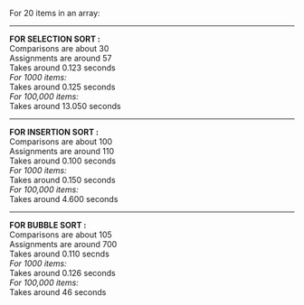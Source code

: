 For 20 items in an array:
<br>
___
<b>FOR SELECTION SORT :</b>
<br>
Comparisons are about 30
<br>
Assignments are around 57
<br>
Takes around 0.123 seconds 
<br>
<i>For 1000 items:</i>
<br>
Takes around 0.125 seconds
<br>
<i>For 100,000 items:</i>
<br>
Takes around 13.050 seconds
<br>
___
<b>FOR INSERTION SORT :</b>
<br>
Comparisons are about 100
<br>
Assignments are around 110
<br>
Takes around 0.100 seconds
<br>
<i>For 1000 items:</i>
<br>
Takes around 0.150 seconds
<br>
<i>For 100,000 items:</i>
<br>
Takes around 4.600 seconds
<br>
___
<b>FOR BUBBLE SORT :</b>
<br>
Comparisons are about 105
<br>
Assignments are around 700
<br>
Takes around 0.110 secnds
<br>
<i>For 1000 items:</i>
<br>
Takes around 0.126 seconds
<br>
<i>For 100,000 items:</i>
<br>
Takes around 46 seconds